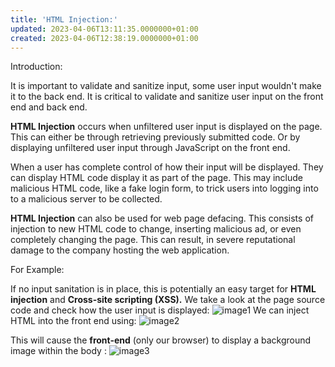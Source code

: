 ```yaml
---
title: 'HTML Injection:'
updated: 2023-04-06T13:11:35.0000000+01:00
created: 2023-04-06T12:38:19.0000000+01:00
---
```


Introduction:

It is important to validate and sanitize input, some user input wouldn't make it to the back end. It is critical to validate and sanitize user input on the front end and back end.

**HTML Injection** occurs when unfiltered user input is displayed on the page. This can either be through retrieving previously submitted code. Or by displaying unfiltered user input through JavaScript on the front end.

When a user has complete control of how their input will be displayed. They can display HTML code display it as part of the page. This may include malicious HTML code, like a fake login form, to trick users into logging into to a malicious server to be collected.

**HTML Injection** can also be used for web page defacing. This consists of injection to new HTML code to change, inserting malicious ad, or even completely changing the page. This can result, in severe reputational damage to the company hosting the web application.

For Example:

If no input sanitation is in place, this is potentially an easy target for **HTML injection** and **Cross-site scripting (XSS).** We take a look at the page source code and check how the user input is displayed:
![image1](../../../../_resources/image1-106.png)
We can inject HTML into the front end using:
![image2](../../../../_resources/image2-86.png)

This will cause the **front-end** (only our browser) to display a background image within the body :
![image3](../../../../_resources/image3-72.png)
